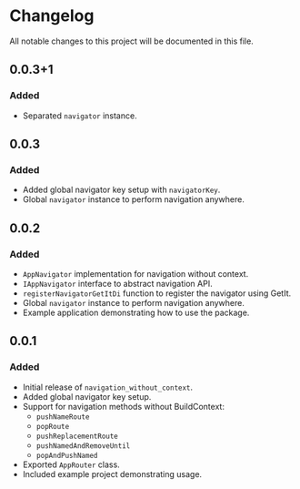 # Changelog

All notable changes to this project will be documented in this file.

## 0.0.3+1
### Added
- Separated `navigator` instance. 


## 0.0.3
### Added
- Added global navigator key setup with `navigatorKey`. 
- Global `navigator` instance to perform navigation anywhere. 


## 0.0.2
### Added
* `AppNavigator` implementation for navigation without context.
* `IAppNavigator` interface to abstract navigation API.
* `registerNavigatorGetItDi` function to register the navigator using GetIt.
* Global `navigator` instance to perform navigation anywhere.
* Example application demonstrating how to use the package.


## 0.0.1
### Added
- Initial release of `navigation_without_context`.
- Added global navigator key setup.
- Support for navigation methods without BuildContext:
    - `pushNameRoute`
    - `popRoute`
    - `pushReplacementRoute`
    - `pushNamedAndRemoveUntil`
    - `popAndPushNamed`
- Exported `AppRouter` class.
- Included example project demonstrating usage.



